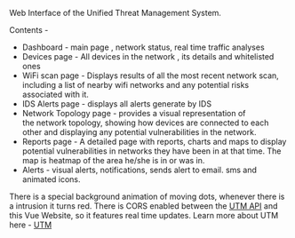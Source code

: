 Web Interface of the Unified Threat Management System.

Contents - 
- Dashboard - main page , network status, real time traffic analyses
- Devices page - All devices in the network , its details and whitelisted ones
- WiFi scan page - Displays results of all the most recent network scan, including a list of nearby wifi networks and any potential risks associated with it.
- IDS Alerts page - displays all alerts generate by IDS
- Network Topology page - provides a visual representation of the network topology, showing how devices are connected to each other and displaying any potential vulnerabilities in the network.
- Reports page - A detailed page with reports, charts and maps to display potential vulnerabilities in networks they have been in at that time. The map is  heatmap of the area he/she is in or was in.
- Alerts - visual alerts, notifications, sends alert to email. sms and animated icons.

There is a special background animation of moving dots, whenever there is a intrusion it turns red.
There is CORS enabled between the [UTM API](https://github.com/uml-api) and this Vue Website, so it features real time updates. 
Learn more about UTM here - [UTM](https://github.com/NishantIyer/utm-interface/utm.md)
